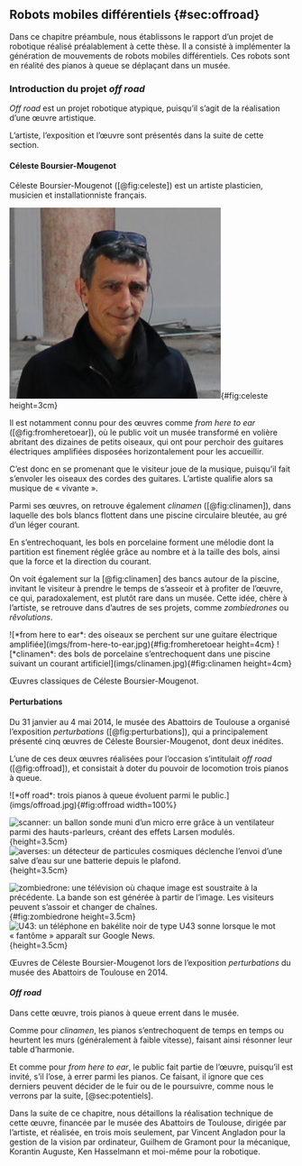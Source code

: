 ## Robots mobiles différentiels {#sec:offroad}

Dans ce chapitre préambule, nous établissons le rapport d’un projet de robotique réalisé préalablement à cette thèse.
Il a consisté à implémenter la génération de mouvements de robots mobiles différentiels. Ces robots sont en réalité des
pianos à queue se déplaçant dans un musée.

### Introduction du projet *off road*

*Off road* est un projet robotique atypique, puisqu’il s’agit de la réalisation d’une œuvre artistique.

L’artiste, l’exposition et l’œuvre sont présentés dans la suite de cette section.

#### Céleste Boursier-Mougenot

Céleste Boursier-Mougenot ([@fig:celeste]) est un artiste plasticien, musicien et installationniste français.

![Céleste Boursier-Mougenot à la biennale de Venise en 2015](imgs/celeste.jpg){#fig:celeste height=3cm}

Il est notamment connu pour des œuvres comme *from here to ear* ([@fig:fromheretoear]), où le public voit un musée
transformé en volière abritant des dizaines de petits oiseaux, qui ont pour perchoir des guitares électriques
amplifiées disposées horizontalement pour les accueillir.

C’est donc en se promenant que le visiteur joue de la musique, puisqu’il fait s’envoler les oiseaux des cordes des
guitares. L’artiste qualifie alors sa musique de « vivante ».

Parmi ses œuvres, on retrouve également *clinamen* ([@fig:clinamen]), dans laquelle des bols blancs flottent dans une
piscine circulaire bleutée, au gré d’un léger courant.

En s’entrechoquant, les bols en porcelaine forment une mélodie dont la partition est finement réglée grâce au nombre et
à la taille des bols, ainsi que la force et la direction du courant.

On voit également sur la [@fig:clinamen] des bancs autour de la piscine, invitant le visiteur à prendre le temps de
s’asseoir et à profiter de l’œuvre, ce qui, paradoxalement, est plutôt rare dans un musée. Cette idée, chère à
l’artiste, se retrouve dans d’autres de ses projets, comme *zombiedrones* ou *rêvolutions*.

<div id="fig:celeste-oeuvres">
![*from here to ear*: des oiseaux se perchent sur une guitare électrique
amplifiée](imgs/from-here-to-ear.jpg){#fig:fromheretoear height=4cm}
![*clinamen*: des bols de porcelaine s’entrechoquent dans une piscine suivant un courant
artificiel](imgs/clinamen.jpg){#fig:clinamen height=4cm}

Œuvres classiques de Céleste Boursier-Mougenot.
</div>

#### Perturbations

Du 31 janvier au 4 mai 2014, le musée des Abattoirs de Toulouse a organisé l’exposition *perturbations*
([@fig:perturbations]), qui a principalement présenté cinq œuvres de Céleste Boursier-Mougenot, dont deux inédites.

L’une de ces deux œuvres réalisées pour l’occasion s’intitulait *off road* ([@fig:offroad]), et consistait à doter du
pouvoir de locomotion trois pianos à queue.

<div id="fig:perturbations">
![*off road*: trois pianos à queue évoluent parmi le public.](imgs/offroad.jpg){#fig:offroad width=100%}

![*scanner*: un ballon sonde muni d’un micro erre grâce à un ventilateur parmi des hauts-parleurs, créant des effets
Larsen modulés.](imgs/scanner.jpg){height=3.5cm}
![*averses*: un détecteur de particules cosmiques déclenche l’envoi d’une salve d’eau sur une batterie depuis le
plafond.](imgs/averses.jpg){height=3.5cm}

![*zombiedrone*: une télévision où chaque image est soustraite à la précédente. La bande son est générée à partir de
l’image. Les visiteurs peuvent s’assoir et changer de chaînes.](imgs/zombiedrones.jpg){#fig:zombiedrone height=3.5cm}
![*U43*: un téléphone en bakélite noir de type U43 sonne lorsque le mot « fantôme » apparaît sur Google
News.](imgs/u43.jpg){height=3.5cm}

Œuvres de Céleste Boursier-Mougenot lors de l’exposition *perturbations* du musée des Abattoirs de Toulouse en 2014.
</div>

#### *Off road*

Dans cette œuvre, trois pianos à queue errent dans le musée.

Comme pour *clinamen*, les pianos s’entrechoquent de temps en temps ou heurtent les murs (généralement à faible
vitesse), faisant ainsi résonner leur table d’harmonie.

Et comme pour *from here to ear*, le public fait partie de l’œuvre, puisqu’il est invité, s’il l’ose, à errer parmi les
pianos. Ce faisant, il ignore que ces derniers peuvent décider de le fuir ou de le poursuivre, comme nous le verrons
par la suite, [@sec:potentiels].

Dans la suite de ce chapitre, nous détaillons la réalisation technique de cette œuvre, financée par le musée des
Abattoirs de Toulouse, dirigée par l’artiste, et réalisée, en trois mois seulement, par Vincent Angladon pour la
gestion de la vision par ordinateur, Guilhem de Gramont pour la mécanique, Korantin Auguste, Ken Hasselmann et moi-même
pour la robotique.

<!--TODO le mouvement c’est la vie cf jpl-->
